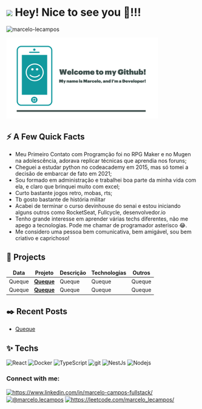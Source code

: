 <h1><img src="https://emojis.slackmojis.com/emojis/images/1531849430/4246/blob-sunglasses.gif?1531849430" width="30"/> Hey! Nice to see you 👋!!!</h1>
<p align="left"> <img src="https://komarev.com/ghpvc/?username=marcelo-lecampos&label=Profile%20views&color=0e75b6&style=flat" alt="marcelo-lecampos" /> </p>

<div >
  <img src=".github/workflows/marcelo-logo-two.png" width="400" alt="card-marcelo"/>
</div>

<h2>⚡️ A Few Quick Facts</h2>
<ul>
<li>Meu Primeiro Contato com Programção foi no RPG Maker e no Mugen na adolescência, adorava replicar técnicas que aprendia nos foruns;</li>
<li>Cheguei a estudar python no codeacademy em 2015, mas só tomei a decisão de embarcar de fato em 2021;</li>
<li>Sou formado em administração e trabalhei boa parte da minha vida com ela, e claro que brinquei muito com excel;</li>
<li>Curto bastante jogos retro, mobas, rts;</li>
<li>Tb gosto bastante de história militar</li>
<li> Acabei de terminar o curso devinhouse do senai e estou iniciando alguns outros como RocketSeat, Fullcycle, desenvolvedor.io </li>
<li> Tenho grande interesse em aprender várias techs diferentes, não me apego a tecnologias. Pode me chamar de programador asterisco 😂.</li>
<li>Me considero uma pessoa bem comunicativa, bem amigável, sou bem criativo e caprichoso!</li> 
</ul>

<h2>📌 Projects</h2>

<table>
  <thead align="center">
    <tr border: none;>
      <td><b> Data</b></td>
      <td><b> Projeto</b></td>
      <td><b> Descrição</b></td>
      <td><b> Technologias</b></td>
       <td><b> Outros</b></td>
    </tr>
  </thead>
  <tbody>
    <tr>
      <td> Queque</td>
      <td><a href="https://github.com/thmsgbrt/react-simple-pull-to-refresh"><b>Queque</b></a></td>
      <td>Queque</td>
      <td>Queque</td>
      <td>Queque</td>
  </td>
    </tr>
       <tr>
     <td> Queque</td>
      <td><a href="https://github.com/thmsgbrt/react-simple-pull-to-refresh"><b>Queque</b></a></td>
      <td>Queque</td>
      <td>Queque</td>
      <td>Queque</td>
  </td>
    </tr>
    
   </table>

<h2>✒️ Recent Posts</h2>
<ul>
<li><a target="_blank" href="https://www.google.com/">Queque</a></li>
</ul>

<h2>✨ Techs</h2>
<p>
  <img alt="React" src="https://img.shields.io/badge/-React-45b8d8?style=flat-square&logo=react&logoColor=white" />
  <img alt="Docker" src="https://img.shields.io/badge/-Docker-46a2f1?style=flat-square&logo=docker&logoColor=white" />
  <img alt="TypeScript" src="https://img.shields.io/badge/-TypeScript-007ACC?style=flat-square&logo=typescript&logoColor=white" />
  <img alt="git" src="https://img.shields.io/badge/-Git-F05032?style=flat-square&logo=git&logoColor=white" />
  <img alt="NestJs" src="https://img.shields.io/badge/-NestJs-ea2845?style=flat-square&logo=nestjs&logoColor=white" />
  <img alt="Nodejs" src="https://img.shields.io/badge/-Nodejs-43853d?style=flat-square&logo=Node.js&logoColor=white" />
</p>


<h3 align="left">Connect with me:</h3>
<p align="left">
<a href="https://linkedin.com/in/https://www.linkedin.com/in/marcelo-campos-fullstack/" target="blank"><img align="center" src="https://raw.githubusercontent.com/rahuldkjain/github-profile-readme-generator/master/src/images/icons/Social/linked-in-alt.svg" alt="https://www.linkedin.com/in/marcelo-campos-fullstack/" height="30" width="40" /></a>
  <a href="https://medium.com/@marcelo.lecampos" target="blank"><img align="center" src="https://raw.githubusercontent.com/rahuldkjain/github-profile-readme-generator/master/src/images/icons/Social/medium.svg" alt="@marcelo.lecampos" height="30" width="40" /></a>
<a href="https://www.leetcode.com/https://leetcode.com/marcelo_lecampos/" target="blank"><img align="center" src="https://raw.githubusercontent.com/rahuldkjain/github-profile-readme-generator/master/src/images/icons/Social/leet-code.svg" alt="https://leetcode.com/marcelo_lecampos/" height="30" width="40" /></a>
</p>


